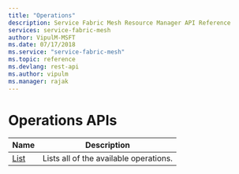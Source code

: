 ```yaml
---
title: "Operations"
description: Service Fabric Mesh Resource Manager API Reference
services: service-fabric-mesh
author: VipulM-MSFT
ms.date: 07/17/2018
ms.service: "service-fabric-mesh"
ms.topic: reference
ms.devlang: rest-api
ms.author: vipulm
ms.manager: rajak
---
```

# Operations APIs

| Name | Description |
| --- | --- |
| [List](sfmeshrp-api-operations_list.md) | Lists all of the available operations.<br/> |

